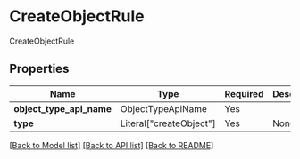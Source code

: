 # CreateObjectRule

CreateObjectRule

## Properties
| Name | Type | Required | Description |
| ------------ | ------------- | ------------- | ------------- |
**object_type_api_name** | ObjectTypeApiName | Yes |  |
**type** | Literal["createObject"] | Yes | None |


[[Back to Model list]](../../../README.md#models-v1-link) [[Back to API list]](../../../README.md#apis-v1-link) [[Back to README]](../../../README.md)
